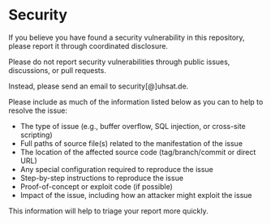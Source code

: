# Security
If you believe you have found a security vulnerability in this repository, please report it through coordinated disclosure.

Please do not report security vulnerabilities through public issues, discussions, or pull requests.

Instead, please send an email to security[@]uhsat.de.

Please include as much of the information listed below as you can to help to resolve the issue:

* The type of issue (e.g., buffer overflow, SQL injection, or cross-site scripting)
* Full paths of source file(s) related to the manifestation of the issue
* The location of the affected source code (tag/branch/commit or direct URL)
* Any special configuration required to reproduce the issue
* Step-by-step instructions to reproduce the issue
* Proof-of-concept or exploit code (if possible)
* Impact of the issue, including how an attacker might exploit the issue

This information will help to triage your report more quickly.
